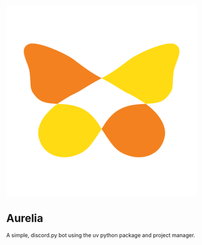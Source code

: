 
![logo](https://raw.githubusercontent.com/Monarch-Linux/aurelia/refs/heads/main/logo.svg)

# Aurelia

A simple, discord.py bot using the uv python package and project manager.
